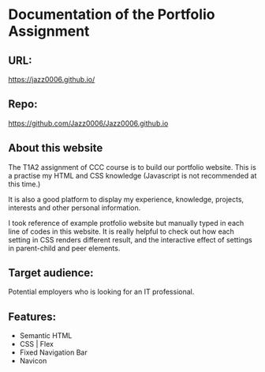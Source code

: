 # Documentation of the Portfolio Assignment

## URL:
https://jazz0006.github.io/

## Repo:
https://github.com/Jazz0006/Jazz0006.github.io

## About this website

The T1A2 assignment of CCC course is to build our portfolio website. This is a practise my HTML and CSS knowledge (Javascript is not recommended at this time.)

It is also a good platform to display my experience, knowledge, projects, interests and other personal information.

I took reference of example protfolio website but manually typed in each line of codes in this website. It is really helpful to check out how each setting in CSS renders different result, and the interactive effect of settings in parent-child and peer elements.  

## Target audience:

Potential employers who is looking for an IT professional.

## Features:

* Semantic HTML
* CSS | Flex
* Fixed Navigation Bar
* Navicon
